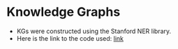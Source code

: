 # Knowledge Graphs
- KGs were constructed using the Stanford NER library.
- Here is the link to the code used: [link](https://iiitaphyd-my.sharepoint.com/:f:/g/personal/hitesh_goel_research_iiit_ac_in/EgWAiVX0vN5IlD3nBThjGW8BHe1GdCK_nYgiPD0Yls8zDQ?e=w56Eg2)
